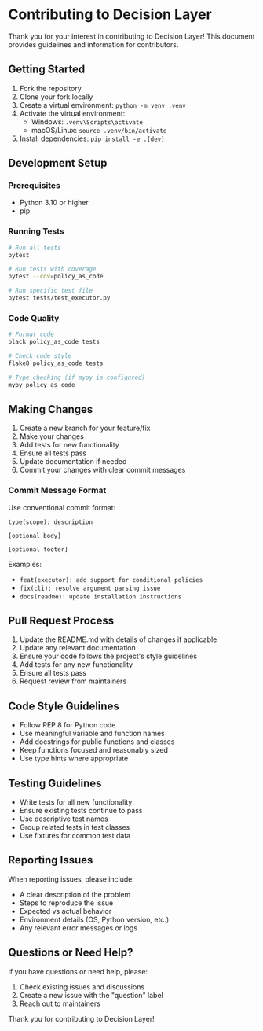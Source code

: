 # Contributing to Decision Layer

Thank you for your interest in contributing to Decision Layer! This document provides guidelines and information for contributors.

## Getting Started

1. Fork the repository
2. Clone your fork locally
3. Create a virtual environment: `python -m venv .venv`
4. Activate the virtual environment:
   - Windows: `.venv\Scripts\activate`
   - macOS/Linux: `source .venv/bin/activate`
5. Install dependencies: `pip install -e .[dev]`

## Development Setup

### Prerequisites
- Python 3.10 or higher
- pip

### Running Tests
```bash
# Run all tests
pytest

# Run tests with coverage
pytest --cov=policy_as_code

# Run specific test file
pytest tests/test_executor.py
```

### Code Quality
```bash
# Format code
black policy_as_code tests

# Check code style
flake8 policy_as_code tests

# Type checking (if mypy is configured)
mypy policy_as_code
```

## Making Changes

1. Create a new branch for your feature/fix
2. Make your changes
3. Add tests for new functionality
4. Ensure all tests pass
5. Update documentation if needed
6. Commit your changes with clear commit messages

### Commit Message Format
Use conventional commit format:
```
type(scope): description

[optional body]

[optional footer]
```

Examples:
- `feat(executor): add support for conditional policies`
- `fix(cli): resolve argument parsing issue`
- `docs(readme): update installation instructions`

## Pull Request Process

1. Update the README.md with details of changes if applicable
2. Update any relevant documentation
3. Ensure your code follows the project's style guidelines
4. Add tests for any new functionality
5. Ensure all tests pass
6. Request review from maintainers

## Code Style Guidelines

- Follow PEP 8 for Python code
- Use meaningful variable and function names
- Add docstrings for public functions and classes
- Keep functions focused and reasonably sized
- Use type hints where appropriate

## Testing Guidelines

- Write tests for all new functionality
- Ensure existing tests continue to pass
- Use descriptive test names
- Group related tests in test classes
- Use fixtures for common test data

## Reporting Issues

When reporting issues, please include:

- A clear description of the problem
- Steps to reproduce the issue
- Expected vs actual behavior
- Environment details (OS, Python version, etc.)
- Any relevant error messages or logs

## Questions or Need Help?

If you have questions or need help, please:

1. Check existing issues and discussions
2. Create a new issue with the "question" label
3. Reach out to maintainers

Thank you for contributing to Decision Layer!
